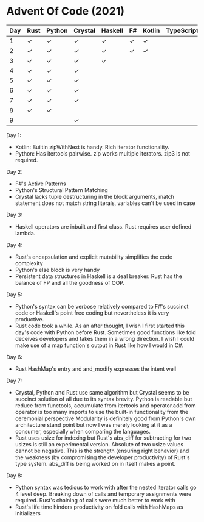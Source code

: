 # Advent Of Code (2021) 

| Day | Rust      | Python    | Crystal  | Haskell  | F#       | Kotlin    | TypeScript    | 
|-----|-----------|-----------|----------|----------|----------|-----------|---------------|
| 1   | &#10003;  | &#10003;  | &#10003; | &#10003; | &#10003; | &#10003;  |               |
| 2   | &#10003;  | &#10003;  | &#10003; | &#10003; | &#10003; | &#10003;  |               |
| 3   | &#10003;  | &#10003;  | &#10003; | &#10003; |          |           |               |
| 4   | &#10003;  | &#10003;  | &#10003; |          |          |           |               |
| 5   | &#10003;  | &#10003;  | &#10003; |          |          |           |               |
| 6   | &#10003;  | &#10003;  | &#10003; |          |          |           |               |
| 7   | &#10003;  | &#10003;  | &#10003; |          |          |           |               |
| 8   | &#10003;  | &#10003;  |          |          |          |           |               |
| 9   |           |           | &#10003; |          |          |           |               |

Day 1:
* Kotlin: Builtin zipWithNext is handy. Rich iterator functionality.
* Python: Has itertools pairwise. zip works multiple iterators. zip3 is not required.

Day 2:
* F#'s Active Patterns
* Python's Structural Pattern Matching
* Crystal lacks tuple destructuring in the block arguments, match statement does not match string literals, variables can't be used in case  

Day 3:
* Haskell operators are inbuilt and first class. Rust requires user defined lambda.

Day 4:
* Rust's encapsulation and explicit mutability simplifies the code complexity
* Python's else block is very handy
* Persistent data structures in Haskell is a deal breaker. Rust has the balance of FP and all the goodness of OOP. 

Day 5:
* Python's syntax can be verbose relatively compared to F#'s succinct code or Haskell's point free coding but nevertheless it is very productive. 
* Rust code took a while. As an after thought, I wish I first started this day's code with Python before Rust. Sometimes good functions like fold deceives developers and takes them in a wrong direction. I wish I could make use of a map function's output in Rust like how I would in C#.

Day 6:
* Rust HashMap's entry and and_modify expresses the intent well

Day 7:
* Crystal, Python and Rust use same algorithm but Crystal seems to be succinct solution of all due to its syntax brevity. Python is readable but reduce from functools, accumulate from itertools and operator.add from operator is too many imports to use the built-in functionality from the ceremonial perspective Modularity is definitely good from Python's own architecture stand point but now I was merely looking at it as a consumer, especially when comparing the languages. 
* Rust uses usize for indexing but Rust's abs_diff for subtracting for two usizes is still an experimental version. Absolute of two usize values cannot be negative. This is the strength (ensuring right behavior) and the weakness (by compromising the developer productivity) of Rust's type system. abs_diff is being worked on in itself makes a point.

Day 8:
* Python syntax was tedious to work with after the nested iterator calls go 4 level deep. Breaking down of calls and temporary assignments were required. Rust's chaining of calls were much better to work with
* Rust's life time hinders productivity on fold calls with HashMaps as initializers

